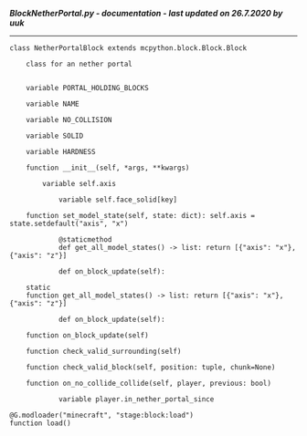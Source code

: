 ***BlockNetherPortal.py - documentation - last updated on 26.7.2020 by uuk***
___

    class NetherPortalBlock extends mcpython.block.Block.Block
        
        class for an nether portal


        variable PORTAL_HOLDING_BLOCKS

        variable NAME

        variable NO_COLLISION

        variable SOLID

        variable HARDNESS

        function __init__(self, *args, **kwargs)

            variable self.axis

                variable self.face_solid[key]

        function set_model_state(self, state: dict): self.axis = state.setdefault("axis", "x")
                
                @staticmethod
                def get_all_model_states() -> list: return [{"axis": "x"}, {"axis": "z"}]
                
                def on_block_update(self):

        static
        function get_all_model_states() -> list: return [{"axis": "x"}, {"axis": "z"}]
                
                def on_block_update(self):

        function on_block_update(self)

        function check_valid_surrounding(self)

        function check_valid_block(self, position: tuple, chunk=None)

        function on_no_collide_collide(self, player, previous: bool)

                variable player.in_nether_portal_since

    @G.modloader("minecraft", "stage:block:load")
    function load()